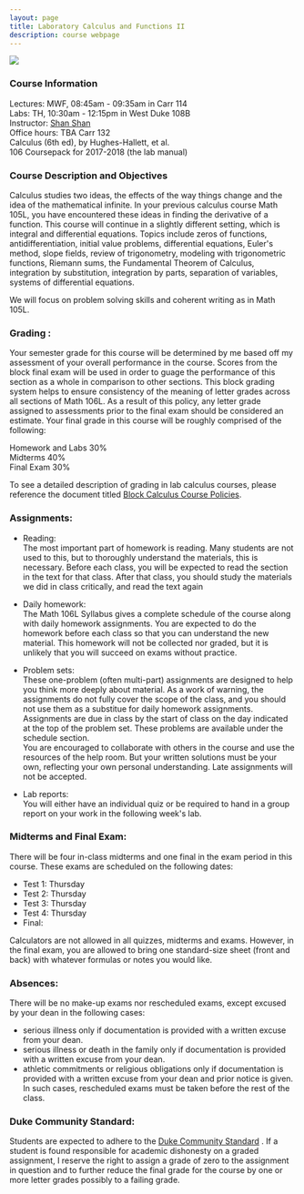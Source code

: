 ```yaml
---
layout: page
title: Laboratory Calculus and Functions II
description: course webpage
--- 
```


[<img src="/math106/images/math106.png" >](\math106\project\project.html)

### Course Information
Lectures: MWF, 08:45am - 09:35am in Carr 114 <br />
Labs: TH, 10:30am - 12:15pm in West Duke 108B <br />
Instructor: [Shan Shan](https://sshanshans.github.io)  <br>
Office hours: TBA Carr 132 <br>
Calculus (6th ed), by Hughes-Hallett, et al. <br>
106 Coursepack for 2017-2018 (the lab manual)
 
### Course Description and Objectives

Calculus studies two ideas, the effects of the way things change and the idea of the mathematical infinite. In your previous calculus course Math 105L, you have encountered these ideas in finding the derivative of a function. This course will continue in a slightly different setting, which is integral and differential equations. Topics include zeros of functions, antidifferentiation, initial value problems, differential equations, Euler's method, slope fields, review of trigonometry, modeling with trigonometric functions, Riemann sums, the Fundamental Theorem of Calculus, integration by substitution, integration by parts, separation of variables, systems of differential equations.

We will focus on problem solving skills and coherent writing as in Math 105L.

### Grading :
Your semester grade for this course will be determined by me based off my assessment of your overall performance in the course. Scores from the block final exam will be used in order to guage the performance of this section as a whole in comparison to other sections. This block grading system helps to ensure consistency of the meaning of letter grades across all sections of Math 106L. As a result of this policy, any letter grade assigned to assessments prior to the final exam should be considered an estimate. Your final grade in this course will be roughly comprised of the following: <br>

Homework and Labs 30% <br>
Midterms 40% <br>
Final Exam 30% <br>

To see a detailed description of grading in lab calculus courses, please reference the document titled [Block Calculus Course Policies](https://services.math.duke.edu/~jma/m212f2015/BlockCalculusCoursePolicies.pdf).

### Assignments:
* Reading: <br>
The most important part of homework is reading. Many students are not used to this, but to thoroughly understand the materials, this is necessary. Before each class, you will be expected to read the section in the text for that class. After that class, you should study the materials we did in class critically, and read the text again

* Daily homework: <br>
The Math 106L Syllabus gives a complete schedule of the course along with daily homework assignments. You are expected to do the homework before each class so that you can understand the new material. This homework will not be collected nor graded, but it is unlikely that you will succeed on exams without practice.

* Problem sets:  <br>
These one-problem (often multi-part) assignments are designed to help you think more deeply about material. As a work of warning, the assignments do not fully cover the scope of the class, and you should not use them as a substitue for daily homework assignments. Assignments are due in class by the start of class on the day indicated at the top of the problem set. These problems are available under the schedule section. <br>
You are encouraged to collaborate with others in the course and use the resources of the help room. But your written solutions must be your own, reflecting your own personal understanding. Late assignments will not be accepted.

* Lab reports: <br>
You will either have an individual quiz or be required to hand in a group report on your work in the following week's lab.  <br>

### Midterms and Final Exam:
There will be four in-class midterms and one final in the exam period in this course.  These exams are scheduled on the following dates:

*  Test 1: Thursday <br>
*  Test 2: Thursday <br>
*  Test 3: Thursday <br>
*  Test 4: Thursday <br>
*  Final:  <br>

Calculators are not allowed in all quizzes, midterms and exams. However, in the final exam, you are allowed to bring one standard-size sheet (front and back) with whatever formulas or notes you would like. 

### Absences:
There will be no make-up exams nor rescheduled exams, except excused by your dean in the following cases:

* serious illness only if documentation is provided with a written excuse from your dean. <br>
* serious illness or death in the family only if documentation is provided with a written excuse from your dean. <br>
* athletic commitments or religious obligations only if documentation is provided with a written excuse from your dean and prior notice is given. In such cases, rescheduled exams must be taken before the rest of the class.   <br>


### Duke Community Standard: 
Students are expected to adhere to the [Duke Community Standard](http://integrity.duke.edu/new.html) . If a student is found responsible for academic dishonesty on a graded assignment, I reserve the right to assign a grade of zero to the assignment in question and to further reduce the final grade for the course by one or more letter grades possibly to a failing grade.  <br>

